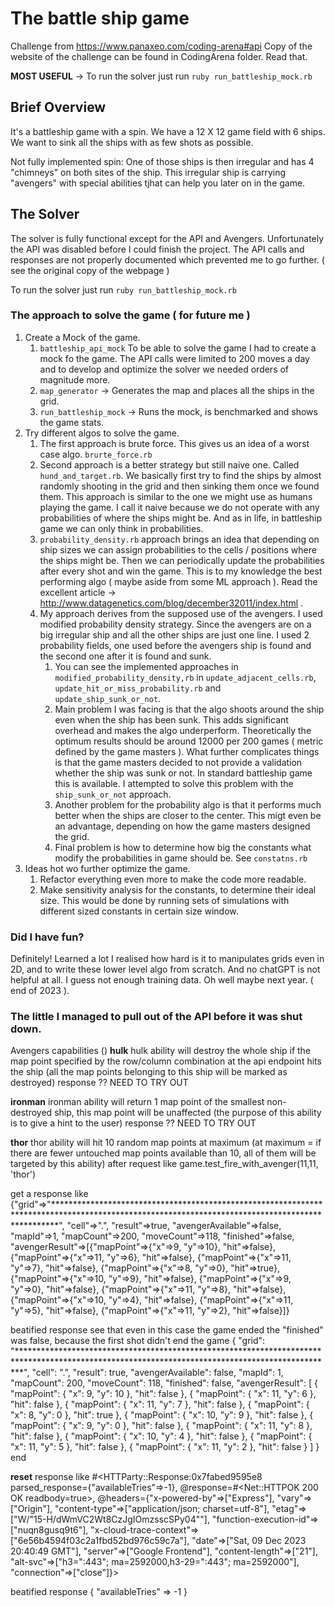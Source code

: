 # The battle ship game

Challenge from https://www.panaxeo.com/coding-arena#api
Copy of the website of the challenge can be found in CodingArena folder. Read that.

**MOST USEFUL** -> To run the solver just run `ruby run_battleship_mock.rb`

## Brief Overview

It's a battleship game with a spin. We have a 12 X 12 game field with 6 ships. We want to sink all
the ships with as few shots as possible.

Not fully implemented spin:
One of those ships is then irregular and has 4 "chimneys" on both sites of the ship.
This irregular ship is carrying "avengers" with special abilities tjhat can help you later on in the game. 

## The Solver

The solver is fully functional except for the API and Avengers. Unfortunately the API was disabled before I could
finish the project. The API calls and responses are not properly documented which prevented me to go further. 
( see the original copy of the webpage )

To run the solver just run `ruby run_battleship_mock.rb`

### The approach to solve the game ( for future me )

1. Create a Mock of the game.
   1. `battleship_api_mock` To be able to solve the game I had to create a mock fo the game. The API calls were limited to 200 moves a day and to develop and optimize the solver we needed orders of magnitude more.
   2. `map_generator` -> Generates the map and places all the ships in the grid.
   3. `run_battleship_mock` -> Runs the mock, is benchmarked and shows the game stats.
2. Try different algos to solve the game.
   1. The first approach is brute force. This gives us an idea of a worst case algo. `brurte_force.rb`
   2. Second approach is a better strategy but still naive one. Called `hund_and_target.rb`. We basically first try to find the ships by almost randomly shooting in the grid and then sinking them once we found them. This approach is similar to the one we might use as humans playing the game. I call it naive because we do not operate with any probabilities of where the ships might be. And as in life, in battleship game we can only think in probabilities.
   3. `probability_density.rb` approach brings an idea that depending on ship sizes we can assign probabilities to the cells / positions where the ships might be. Then we can periodically update the probabilities after every shot and win the game. This is to my knowledge the best performing algo ( maybe aside from some ML approach ). Read the excellent article -> http://www.datagenetics.com/blog/december32011/index.html .
   4. My approach derives from the supposed use of the avengers. I used modified probability density strategy. Since the avengers are on a big irregular ship and all the other ships are just one line. I used 2 probability fields, one used before the avengers ship is found and the second one after it is found and sunk.
      1. You can see the implemented approaches in `modified_probability_density,rb` in `update_adjacent_cells.rb`, `update_hit_or_miss_probability.rb` and `update_ship_sunk_or_not`.
      2. Main problem I was facing is that the algo shoots around the ship even when the ship has been sunk. This adds significant overhead and makes the algo underperform. Theoretically the optimum results should be around 12000 per 200 games ( metric defined by the game masters ). What further complicates things is that the game masters decided to not provide a validation whether the ship was sunk or not. In standard battleship game this is available. I attempted to solve this problem with the `ship_sunk_or_not` approach.
      3. Another problem for the probability algo is that it performs much better when the ships are closer to the center. This migt even be an advantage, depending on how the game masters designed the grid.
      4. Final problem is how to determine how big the constants what modify the probabilities in game should be. See `constatns.rb`
3. Ideas hot wo further optimize the game.
   1. Refactor everything even more to make the code more readable.
   2. Make sensitivity analysis for the constants, to determine their ideal size. This would be done by running sets of simulations with different sized constants in certain size window.

### Did I have fun?

Definitely! Learned a lot I realised how hard is it to manipulates grids even in 2D, and to write these lower level algo from scratch. And no chatGPT is not helpful at all. I guess not enough training data. Oh well maybe next year. ( end of 2023 ).

### The little I managed to pull out of the API before it was shut down.

Avengers capabilities ()
**hulk**
hulk ability will destroy the whole ship if the map point specified by the
row/column combination at the api endpoint hits the ship
(all the map points belonging to this ship will be marked as destroyed)
response ?? NEED TO TRY OUT

**ironman**
ironman ability will return 1 map point of the smallest non-destroyed ship,
this map point will be unaffected (the purpose of this ability is to give a hint to the user)
response ?? NEED TO TRY OUT

**thor**
thor ability will hit 10 random map points at maximum
(at maximum = if there are fewer untouched map points available than 10, all of them will be targeted by this ability)
after request like
game.test_fire_with_avenger(11,11, 'thor')

get a response like
{"grid"=>"************************************************************************************************************************************************", "cell"=>".", "result"=>true, "avengerAvailable"=>false, "mapId"=>1, "mapCount"=>200, "moveCount"=>118, "finished"=>false, "avengerResult"=>[{"mapPoint"=>{"x"=>9, "y"=>10}, "hit"=>false}, {"mapPoint"=>{"x"=>11, "y"=>6}, "hit"=>false}, {"mapPoint"=>{"x"=>11, "y"=>7}, "hit"=>false}, {"mapPoint"=>{"x"=>8, "y"=>0}, "hit"=>true}, {"mapPoint"=>{"x"=>10, "y"=>9}, "hit"=>false}, {"mapPoint"=>{"x"=>9, "y"=>0}, "hit"=>false}, {"mapPoint"=>{"x"=>11, "y"=>8}, "hit"=>false}, {"mapPoint"=>{"x"=>10, "y"=>4}, "hit"=>false}, {"mapPoint"=>{"x"=>11, "y"=>5}, "hit"=>false}, {"mapPoint"=>{"x"=>11, "y"=>2}, "hit"=>false}]}

beatified response
see that even in this case the game ended the "finished" was false, because the first shot didn't end the game
{
"grid": "************************************************************************************************************************************************",
"cell": ".",
"result": true,
"avengerAvailable": false,
"mapId": 1,
"mapCount": 200,
"moveCount": 118,
"finished": false,
"avengerResult": [
{
"mapPoint": {
"x": 9,
"y": 10
},
"hit": false
},
{
"mapPoint": {
"x": 11,
"y": 6
},
"hit": false
},
{
"mapPoint": {
"x": 11,
"y": 7
},
"hit": false
},
{
"mapPoint": {
"x": 8,
"y": 0
},
"hit": true
},
{
"mapPoint": {
"x": 10,
"y": 9
},
"hit": false
},
{
"mapPoint": {
"x": 9,
"y": 0
},
"hit": false
},
{
"mapPoint": {
"x": 11,
"y": 8
},
"hit": false
},
{
"mapPoint": {
"x": 10,
"y": 4
},
"hit": false
},
{
"mapPoint": {
"x": 11,
"y": 5
},
"hit": false
},
{
"mapPoint": {
"x": 11,
"y": 2
},
"hit": false
}
]
}
end

**reset**
response like
#<HTTParty::Response:0x7fabed9595e8 parsed_response={"availableTries"=>-1}, @response=#<Net::HTTPOK 200 OK readbody=true>, @headers={"x-powered-by"=>["Express"], "vary"=>["Origin"], "content-type"=>["application/json; charset=utf-8"], "etag"=>["W/\"15-H/dWmVC2Wt8CzJgIOmzsscSPy04\""], "function-execution-id"=>["nuqn8gusq9t6"], "x-cloud-trace-context"=>["6e56b4594f03c2a1fbd52bd976c59c7a"], "date"=>["Sat, 09 Dec 2023 20:40:49 GMT"], "server"=>["Google Frontend"], "content-length"=>["21"], "alt-svc"=>["h3=\":443\"; ma=2592000,h3-29=\":443\"; ma=2592000"], "connection"=>["close"]}>

beatified response
{
"availableTries" => -1
}

